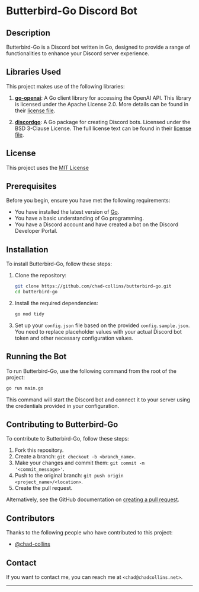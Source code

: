 # Butterbird-Go Discord Bot

## Description

Butterbird-Go is a Discord bot written in Go, designed to provide a range of functionalities to enhance your Discord server experience.

## Libraries Used

This project makes use of the following libraries:

1. **[go-openai](https://github.com/sashabaranov/go-openai)**: A Go client library for accessing the OpenAI API. This library is licensed under the Apache License 2.0. More details can be found in their [license file](https://github.com/sashabaranov/go-openai/blob/master/LICENSE).

2. **[discordgo](https://github.com/bwmarrin/discordgo)**: A Go package for creating Discord bots. Licensed under the BSD 3-Clause License. The full license text can be found in their [license file](https://github.com/bwmarrin/discordgo/blob/master/LICENSE).

## License

This project uses the [MIT License](<./LICENSE>)



## Prerequisites

Before you begin, ensure you have met the following requirements:

- You have installed the latest version of [Go](https://golang.org/dl/).
- You have a basic understanding of Go programming.
- You have a Discord account and have created a bot on the Discord Developer Portal.

## Installation

To install Butterbird-Go, follow these steps:

1. Clone the repository:
   ```bash
   git clone https://github.com/chad-collins/butterbird-go.git
   cd butterbird-go
   ```

2. Install the required dependencies:
   ```bash
   go mod tidy
   ```

3. Set up your `config.json` file based on the provided `config.sample.json`. You need to replace placeholder values with your actual Discord bot token and other necessary configuration values.


## Running the Bot

To run Butterbird-Go, use the following command from the root of the project:

```bash
go run main.go
```

This command will start the Discord bot and connect it to your server using the credentials provided in your configuration.

## Contributing to Butterbird-Go

To contribute to Butterbird-Go, follow these steps:

1. Fork this repository.
2. Create a branch: `git checkout -b <branch_name>`.
3. Make your changes and commit them: `git commit -m '<commit_message>'`.
4. Push to the original branch: `git push origin <project_name>/<location>`.
5. Create the pull request.

Alternatively, see the GitHub documentation on [creating a pull request](https://docs.github.com/en/github/collaborating-with-issues-and-pull-requests/creating-a-pull-request).

## Contributors

Thanks to the following people who have contributed to this project:

- [@chad-collins](https://github.com/chad-collins)

## Contact

If you want to contact me, you can reach me at `<chad@chadcollins.net>`.



---

